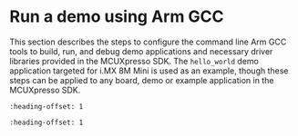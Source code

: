 # Run a demo using Arm GCC

This section describes the steps to configure the command line Arm GCC tools to build, run, and debug demo applications and necessary driver libraries provided in the MCUXpresso SDK. The `hello_world` demo application targeted for i.MX 8M Mini is used as an example, though these steps can be applied to any board, demo or example application in the MCUXpresso SDK.


```{include} ../topics/linux_os_host.md
:heading-offset: 1
```

```{include} ../topics/windows_os_host.md
:heading-offset: 1
```

